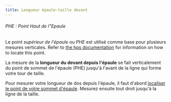 ```yaml
---
title: Longueur épaule-taille devant
---
```


<Note>

###### PHE : Point Haut de l"Epaule

Le point _supérieur de l'épaule_ ou _PHE_ est utilisé comme base pour plusieurs mesures verticales.
Refer to [the hps documentation](/docs/sewing/hps/) for information on how to locate this point.

</Note>

La mesure de la **longueur du devant depuis l'épaule** se fait verticalement du point de sommet de l'épaule (PHE) jusqu'à l'avant de la ligne qui forme votre tour de taille.

Pour mesurer votre longueur de dos depuis l'épaule, il faut d'abord [localiser le point de votre sommet d'épaule](/docs/sewing/hps/). Mesurez ensuite tout droit jusqu'à la ligne de la taille.
<MeasieImage />
